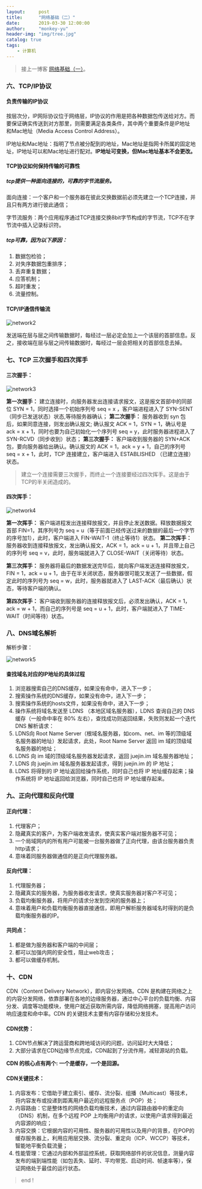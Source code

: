 ```yaml
---
layout:     post
title:      "网络基础（二）"
date:       2019-03-30 12:00:00
author:     "monkey-yu"
header-img: "img/tree.jpg"
catalog: true
tags:
    - 计算机
---
```

> 接上一博客 [网络基础（一）](https://monkey-yu.github.io/2019/03/29/network1.html)。

### 六、TCP/IP协议

#### 负责传输的IP协议

按层次分，IP网际协议位于网络层，IP协议的作用是把各种数据包传送给对方。而要保证确实传送到对方那里，则需要满足各类条件，其中两个重要条件是IP地址 和Mac地址（Media Access Control Address）。

IP地址和Mac地址：指明了节点被分配到的地址，Mac地址是指网卡所属的固定地址，IP地址可以和Mac地址进行配对。**IP地址可变换，但Mac地址基本不会更改。**

#### TCP协议如何保持传输的可靠性

##### tcp提供一种面向连接的，可靠的字节流服务。

面向连接：一个客户和一个服务器在彼此交换数据前必须先建立一个TCP连接，并且只有两方进行彼此通信；

字节流服务：两个应用程序通过TCP连接交换8bit字节构成的字节流，TCP不在字节流中插入记录标识符。

##### tcp可靠，因为以下原因：

1. 数据包检验；
2. 对失序数据包重排序；
3. 丢弃重复数据；
4. 应答机制；
5. 超时重发；
6. 流量控制。

#### TCP/IP通信传输流

![network2](/img/post_img/network/network2.jpg)

发送端在层与层之间传输数据时，每经过一层必定会加上一个该层的首部信息。反之，接收端在层与层之间传输数据时，每经过一层会把相关的首部信息去掉。

### 七、TCP 三次握手和四次挥手

#### 三次握手：

![network3](/img/post_img/network/network3.jpg)

**第一次握手：**
建立连接时，向服务器发出连接请求报文，这是报文首部中的同部位 SYN = 1，同时选择一个初始序列号 seq = x ，客户端进程进入了 SYN-SENT （同步已发送状态）状态,等待服务器确认；
**第二次握手：**
服务器收到 syn 包后，如果同意连接，则发出确认报文; 确认报文 ACK = 1，SYN = 1，确认号是 ack = x + 1，同时也要为自己初始化一个序列号 seq = y，此时服务器进程进入了 SYN-RCVD（同步收到）状态；
**第三次握手：**
客户端收到服务器的 SYN+ACK 包，要向服务器给出确认。确认报文的 ACK = 1，ack = y + 1，自己的序列号 seq = x + 1，此时，TCP 连接建立，客户端进入 ESTABLISHED （已建立连接）状态。

> 建立一个连接需要三次握手，而终止一个连接要经过四次挥手。这是由于TCP的半关闭造成的。

#### 四次挥手：

![network4](/img/post_img/network/network4.jpg)

**第一次挥手：**
客户端进程发出连接释放报文，并且停止发送数据。释放数据报文首部 FIN=1，其序列号为 seq = u（等于前面已经传送过来的数据的最后一个字节的序号加1），此时，客户端进入 FIN-WAIT-1（终止等待1）状态。
**第二次挥手：**
服务器收到连接释放报文，发出确认报文，ACK = 1，ack = u + 1，并且带上自己的序列号 seq = v，此时，服务端就进入了 CLOSE-WAIT（关闭等待）状态。

**第三次挥手：**
服务器将最后的数据发送完毕后，就向客户端发送连接释放报文，FIN = 1，ack = u + 1，由于在半关闭状态，服务器很可能又发送了一些数据，假定此时的序列号为 seq = w，此时，服务器就进入了 LAST-ACK（最后确认）状态，等待客户端的确认。  

**第四次挥手：**
客户端收到服务器的连接释放报文后，必须发出确认，ACK = 1，ack = w + 1，而自己的序列号是 seq = u + 1，此时，客户端就进入了 TIME-WAIT（时间等待）状态。

### 八、DNS域名解析

解析步骤：

![network5](/img/post_img/network/network5.jpg)

#### 查找域名对应的IP地址的具体过程

1. 浏览器搜索自己的DNS缓存，如果没有命中，进入下一步；
2. 搜索操作系统的DNS缓存，如果没有命中，进入下一步；
3. 搜索操作系统的hosts文件，如果没有命中，进入下一步；
4. 操作系统将域名发送至 LDNS （本地区域名服务器），LDNS 查询自己的 DNS 缓存（一般命中率在 80% 左右），查找成功则返回结果，失败则发起一个迭代 DNS 解析请求：
5. LDNS向 Root Name Server（根域名服务器，如com、net、im 等的顶级域名服务器的地址）发起请求，此处，Root Name Server 返回 im 域的顶级域名服务器的地址；
6. LDNS 向 im 域的顶级域名服务器发起请求，返回 juejin.im 域名服务器地址；
7. LDNS 向 juejin.im 域名服务器发起请求，得到 juejin.im 的 IP 地址；
8. LDNS 将得到的 IP 地址返回给操作系统，同时自己也将 IP 地址缓存起来；操作系统将 IP 地址返回给浏览器，同时自己也将 IP 地址缓存起来。

### 九、正向代理和反向代理

#### 正向代理：

1. 代理客户；
2. 隐藏真实的客户，为客户端收发请求，使真实客户端对服务器不可见；
3. 一个局域网内的所有用户可能被一台服务器做了正向代理，由该台服务器负责http请求；
4. 意味着同服务器做通信的是正向代理服务器。

#### 反向代理：

1. 代理服务器；
2. 隐藏真实的服务器，为服务器收发请求，使真实服务器对客户不可见；
3. 负载均衡服务器，将用户的请求分发到空闲的服务器上；
4. 意味着用户和负载均衡服务器直接通信，即用户解析服务器域名时得到的是负载均衡服务器的IP。

#### 共同点：

1. 都是做为服务器和客户端的中间层；
2. 都可以加强内网的安全性，阻止web攻击；
3. 都可以做缓存机制。

### 十、CDN 

CDN（Content Delivery Network），即内容分发网络。CDN 是构建在网络之上的内容分发网络，依靠部署在各地的边缘服务器，通过中心平台的负载均衡、内容分发、调度等功能模块，使用户就近获取所需内容，降低网络拥塞，提高用户访问响应速度和命中率。CDN 的关键技术主要有内容存储和分发技术。

#### CDN优势：

1. CDN节点解决了跨运营商和跨地域访问的问题，访问延时大大降低；
2. 大部分请求在CDN边缘节点完成，CDN起到了分流作用，减轻源站的负载。

**CDN 的核心点有两个: 一个是缓存，一个是回源。**

#### CDN关键技术：

1. 内容发布：它借助于建立索引、缓存、流分裂、组播（Multicast）等技术，将内容发布或投递到距离用户最近的远程服务点（POP）处；
2. 内容路由：它是整体性的网络负载均衡技术，通过内容路由器中的重定向（DNS）机制，在多个远程 POP 上均衡用户的请求，以使用户请求得到最近内容源的响应；
3. 内容交换：它根据内容的可用性、服务器的可用性以及用户的背景，在POP的缓存服务器上，利用应用层交换、流分裂、重定向（ICP、WCCP）等技术，智能地平衡负载流量；
4. 性能管理：它通过内部和外部监控系统，获取网络部件的状况信息，测量内容发布的端到端性能（如包丢失、延时、平均带宽、启动时间、帧速率等），保证网络处于最佳的运行状态。

> end !